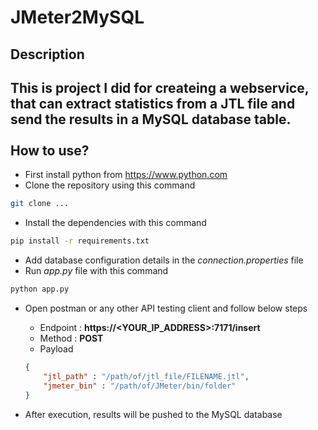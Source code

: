 # JMeter2MySQL

**Description**
--
This is project I did for createing a webservice, that can extract statistics from a JTL file and send the results in a MySQL database table.
<br/>
<br/>
**How to use?**
---
- First install python from https://www.python.com
- Clone the repository using this command

```bash
git clone ...
```
- Install the dependencies with this command

```bash
pip install -r requirements.txt
```
- Add database configuration details in the *connection.properties* file
- Run *app.py* file with this command

```bash
python app.py
```
- Open postman or any other API testing client and follow below steps
    - Endpoint : **https://<YOUR_IP_ADDRESS>:7171/insert**
    - Method : **POST**
    - Payload

    ```json
    {
        "jtl_path" : "/path/of/jtl_file/FILENAME.jtl",
        "jmeter_bin" : "/path/of/JMeter/bin/folder" 
    }
    ```
- After execution, results will be pushed to the MySQL database